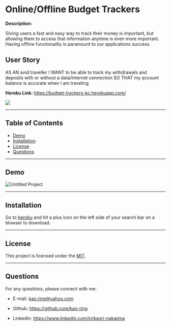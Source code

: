 # Online/Offline Budget Trackers

**Description:**

Giving users a fast and easy way to track their money is important, but allowing them to access that information anytime is even more important. Having offline functionality is paramount to our applications success.

## User Story

AS AN avid traveller
I WANT to be able to track my withdrawals and deposits with or without a data/internet connection
SO THAT my account balance is accurate when I am traveling

**Heroku Link:** https://budget-trackers-kc.herokuapp.com/

![](https://img.shields.io/github/license/kao-ring/Budget-Trackers?style=plastic&logo=appveyor)

---

## Table of Contents

- [Demo](#demo)
- [Installation](#installation)
- [License](#license)
- [Questions](#questions)

---

## Demo

![Untitled Project](https://user-images.githubusercontent.com/66850293/91111013-60418b80-e64d-11ea-94f8-5555ea468931.gif)

---

## Installation

Go to [heroku](https://budget-trackers-kc.herokuapp.com/) and hit a plus icon on the left side of your search bar on a blowser to download.

---

## License

This project is licensed under the [MIT](./LICENSE).

---

## Questions

For any questions, please connect with me:

- E-mail: <kao.ring@yahoo.com>

- Github: https://github.com/kao-ring

- LinkedIn: https://www.linkedin.com/in/kaori-nakajima
